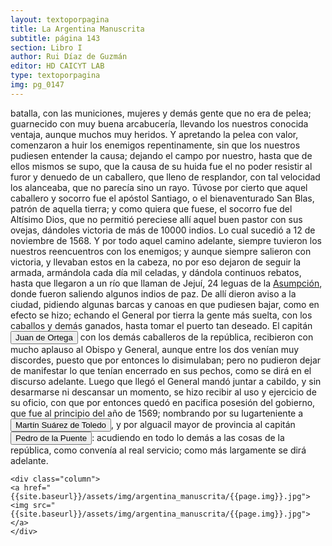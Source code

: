 ```yaml
---
layout: textoporpagina
title: La Argentina Manuscrita
subtitle: página 143
section: Libro I
author: Rui Díaz de Guzmán
editor: HD CAICYT LAB
type: textoporpagina
img: pg_0147
---
```


<div class="row">
    <div class="column">
batalla, con las municiones, mujeres y demás gente que no era de pelea; guarnecido con muy buena arcabucería, llevando los nuestros conocida ventaja, aunque muchos muy heridos. Y apretando la pelea con valor, comenzaron a huir los enemigos repentinamente, sin que los nuestros pudiesen entender la causa; dejando el campo por nuestro, hasta que de ellos mismos se supo, que la causa de su huida fue el no poder resistir al furor y denuedo de un caballero, que lleno de resplandor, con tal velocidad los alanceaba, que no parecía sino un rayo. Túvose por cierto que aquel caballero y socorro fue el apóstol Santiago, o el bienaventurado San Blas, patrón de aquella tierra; y como quiera que fuese, el socorro fue del Altísimo Dios, que no permitió pereciese allí aquel buen pastor con sus ovejas, dándoles victoria de más de 10000 indios. Lo cual sucedió a 12 de noviembre de 1568. Y por todo aquel camino adelante, siempre tuvieron los nuestros reencuentros con los enemigos; y aunque siempre salieron con victoria, y llevaban estos en la cabeza, no por eso dejaron de seguir la armada, armándola cada día mil celadas, y dándola continuos rebatos, hasta que llegaron a un río que llaman de Jejuí, 24 leguas de la <a href="https://recogito.pelagios.org/document/wzqxhk0h3vpikm/part/1/edit#64fce548-bb13-47d1-91f6-447186b24f96" target="_blank">Asumpción</a>, donde fueron saliendo algunos indios de paz. De allí dieron aviso a la ciudad, pidiendo algunas barcas y canoas en que pudiesen bajar, como en efecto se hizo; echando el General por tierra la gente más suelta, con los caballos y demás ganados, hasta tomar el puerto tan deseado. El capitán <button class="balloon" data-balloon-pos="up" data-balloon-length="large" data-balloon="person">Juan de Ortega</button> con los demás caballeros de la república, recibieron con mucho aplauso al Obispo y General, aunque entre los dos venían muy discordes, puesto que por entonces lo disimulaban; pero no pudieron dejar de manifestar lo que tenían encerrado en sus pechos, como se dirá en el discurso adelante. Luego que llegó el General mandó juntar a cabildo, y sin desarmarse ni descansar un momento, se hizo recibir al uso y ejercicio de su oficio, con que por entonces quedó en pacifica posesión del gobierno, que fue al principio del año de 1569; nombrando por su lugarteniente a <button class="balloon" data-balloon-pos="up" data-balloon-length="large" data-balloon="person">Martín Suárez de Toledo</button>, y por alguacil mayor de provincia al capitán <button class="balloon" data-balloon-pos="up" data-balloon-length="large" data-balloon="person">Pedro de la Puente</button>: acudiendo en todo lo demás a las cosas de la república, como convenía al real servicio; como más largamente se dirá adelante.    </div>

    <div class="column">
    <a href="{{site.baseurl}}/assets/img/argentina_manuscrita/{{page.img}}.jpg"><img src="{{site.baseurl}}/assets/img/argentina_manuscrita/{{page.img}}.jpg"></a>
    </div>
</div>